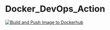 # Docker_DevOps_Action

[![Build and Push Image to Dockerhub](https://github.com/SixteenOne/Docker_DevOps_Action/actions/workflows/dockerhub.yml/badge.svg)](https://github.com/SixteenOne/Docker_DevOps_Action/actions/workflows/dockerhub.yml)